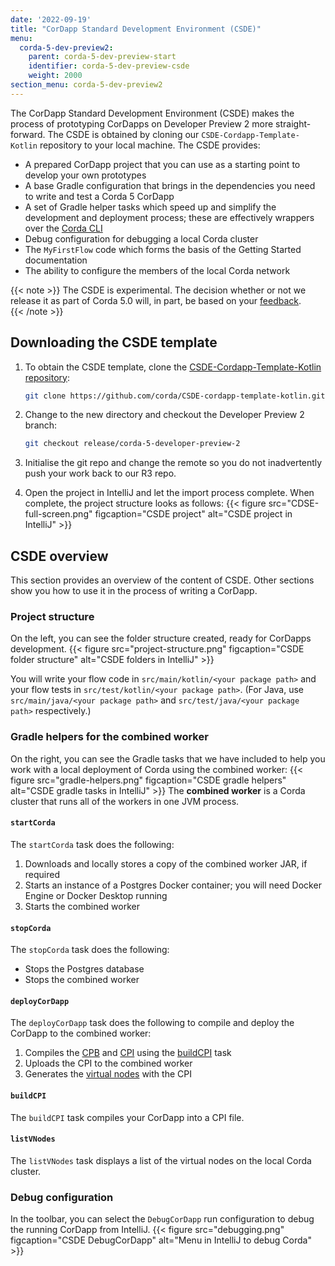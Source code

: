 ```yaml
---
date: '2022-09-19'
title: "CorDapp Standard Development Environment (CSDE)"
menu:
  corda-5-dev-preview2:
    parent: corda-5-dev-preview-start
    identifier: corda-5-dev-preview-csde
    weight: 2000
section_menu: corda-5-dev-preview2
---
```

The CorDapp Standard Development Environment (CSDE) makes the process of prototyping CorDapps on Developer Preview 2 more straight-forward.
The CSDE is obtained by cloning our `CSDE-Cordapp-Template-Kotlin` repository to your local machine. The CSDE provides:
* A prepared CorDapp project that you can use as a starting point to develop your own prototypes
* A base Gradle configuration that brings in the dependencies you need to write and test a Corda 5 CorDapp
* A set of Gradle helper tasks which speed up and simplify the development and deployment process; these are effectively wrappers over the [Corda CLI](../../developing/corda-cli/overview.html)
* Debug configuration for debugging a local Corda cluster
* The `MyFirstFlow` code which forms the basis of the Getting Started documentation
* The ability to configure the members of the local Corda network

{{< note >}}
The CSDE is experimental. The decision whether or not we release it as part of Corda 5.0 will, in part, be based on your [feedback](https://community.r3.com/c/corda-5-developer-preview/41).  
{{< /note >}}

## Downloading the CSDE template

1. To obtain the CSDE template, clone the [CSDE-Cordapp-Template-Kotlin repository](https://github.com/corda/CSDE-cordapp-template-kotlin):

   ```sh
   git clone https://github.com/corda/CSDE-cordapp-template-kotlin.git <local-folder>
   ```

2. Change to the new directory and checkout the Developer Preview 2 branch:

   ```sh
   git checkout release/corda-5-developer-preview-2
   ```

3. Initialise the git repo and change the remote so you do not inadvertently push your work back to our R3 repo.

3. Open the project in IntelliJ and let the import process complete.
  When complete, the project structure looks as follows:
{{< figure src="CDSE-full-screen.png" figcaption="CSDE project" alt="CSDE project in IntelliJ" >}}

## CSDE overview

This section provides an overview of the content of CSDE. Other sections show you how to use it in the process of writing a CorDapp.

### Project structure
On the left, you can see the folder structure created, ready for CorDapps development.
{{< figure src="project-structure.png" figcaption="CSDE folder structure" alt="CSDE folders in IntelliJ" >}}

You will write your flow code in `src/main/kotlin/<your package path>` and your flow tests in `src/test/kotlin/<your package path>`.
(For Java, use `src/main/java/<your package path>` and `src/test/java/<your package path>` respectively.)

### Gradle helpers for the combined worker
On the right, you can see the Gradle tasks that we have included to help you work with a local deployment of Corda using the combined worker:
{{< figure src="gradle-helpers.png" figcaption="CSDE gradle helpers" alt="CSDE gradle tasks in IntelliJ" >}}
The **combined worker** is a Corda cluster that runs all of the workers in one JVM process.

#### `startCorda`

The `startCorda` task does the following:

1. Downloads and locally stores a copy of the combined worker JAR, if required
2. Starts an instance of a Postgres Docker container; you will need Docker Engine or Docker Desktop running
3. Starts the combined worker

#### `stopCorda`

The `stopCorda` task does the following:

* Stops the Postgres database
* Stops the combined worker

#### `deployCorDapp`

The `deployCorDapp` task does the following to compile and deploy the CorDapp to the combined worker:

1. Compiles the [CPB](../../introduction/key-concepts.html#corda-package-bundles-cpbs) and [CPI](../../introduction/key-concepts.html#corda-package-installer-cpi) using the [buildCPI](#buildCPI-task) task
2. Uploads the CPI to the combined worker
3. Generates the [virtual nodes](../../introduction/key-concepts.html#virtual-nodes) with the CPI

#### `buildCPI`

The `buildCPI` task compiles your CorDapp into a CPI file.

#### `listVNodes`

The `listVNodes` task displays a list of the virtual nodes on the local Corda cluster.

### Debug configuration
In the toolbar, you can select the `DebugCorDapp` run configuration to debug the running CorDapp from IntelliJ.
{{< figure src="debugging.png" figcaption="CSDE DebugCorDapp" alt="Menu in IntelliJ to debug Corda" >}}
